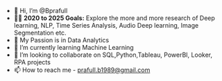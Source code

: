- 👋 Hi, I’m @Bprafull
- 🎯🚀 **2020 to 2025 Goals:** Explore the more and more research of Deep learning, NLP, Time Series Analysis, Audio Deep learning, Image Segmentation etc.
- 👀 My Passion is in Data Analytics
- 🌱 I’m currently learning Machine Learning
- 💞️ I’m looking to collaborate on SQL,Python,Tableau, PowerBI, Looker, RPA projects
- 📫 How to reach me - prafull.b1989@gmail.com

<!---
Bprafull/Bprafull is a ✨ special ✨ repository because its `README.md` (this file) appears on your GitHub profile.
You can click the Preview link to take a look at your changes.
--->
